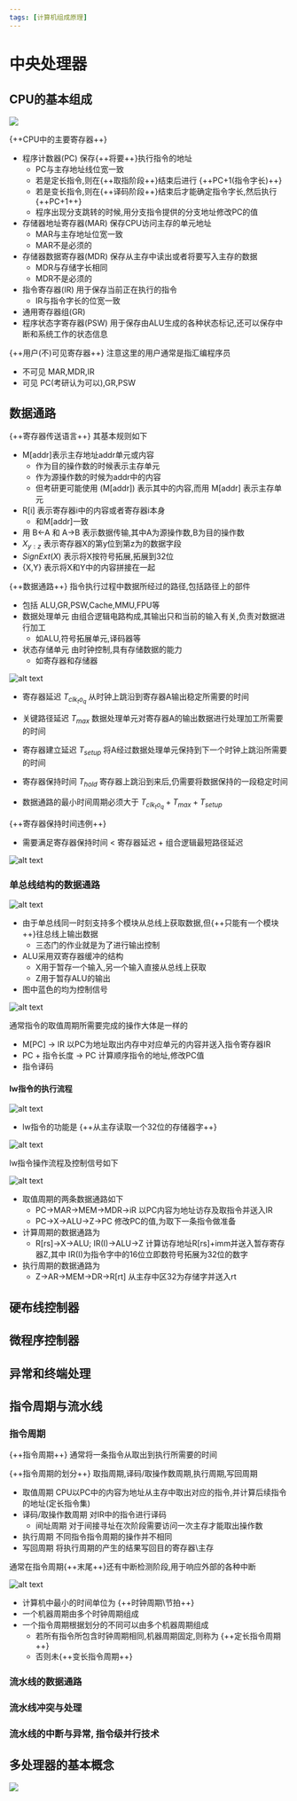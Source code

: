 ```yaml
---
tags: [计算机组成原理]
---
```


# 中央处理器

## CPU的基本组成

![](./images/CPU基本组成.png)

{++CPU中的主要寄存器++} 

- 程序计数器(PC) 保存{++将要++}执行指令的地址
    - PC与主存地址线位宽一致
    - 若是定长指令,则在{++取指阶段++}结束后进行 {++PC+1(指令字长)++}
    - 若是变长指令,则在{++译码阶段++}结束后才能确定指令字长,然后执行{++PC+1++}
    - 程序出现分支跳转的时候,用分支指令提供的分支地址修改PC的值
- 存储器地址寄存器(MAR) 保存CPU访问主存的单元地址
    - MAR与主存地址位宽一致
    - MAR不是必须的
- 存储器数据寄存器(MDR) 保存从主存中读出或者将要写入主存的数据
    - MDR与存储字长相同
    - MDR不是必须的
- 指令寄存器(IR) 用于保存当前正在执行的指令
    - IR与指令字长的位宽一致
- 通用寄存器组(GR) 
- 程序状态字寄存器(PSW) 用于保存由ALU生成的各种状态标记,还可以保存中断和系统工作的状态信息

{++用户(不)可见寄存器++} 注意这里的用户通常是指汇编程序员

- 不可见 MAR,MDR,IR
- 可见 PC(考研认为可以),GR,PSW

## 数据通路

{++寄存器传送语言++} 其基本规则如下

- M[addr]表示主存地址addr单元或内容
    - 作为目的操作数的时候表示主存单元
    - 作为源操作数的时候为addr中的内容
    - 但考研更可能使用 (M[addr]) 表示其中的内容,而用 M[addr] 表示主存单元
- R[i] 表示寄存器i中的内容或者寄存器i本身 
    - 和M[addr]一致
- 用 B<-A 和 A->B 表示数据传输,其中A为源操作数,B为目的操作数
- $X_{y:z}$ 表示寄存器X的第y位到第z为的数据字段
- $SignExt(X)$ 表示将X按符号拓展,拓展到32位
- {X,Y} 表示将X和Y中的内容拼接在一起

{++数据通路++} 指令执行过程中数据所经过的路径,包括路径上的部件

- 包括 ALU,GR,PSW,Cache,MMU,FPU等 
- 数据处理单元 由组合逻辑电路构成,其输出只和当前的输入有关,负责对数据进行加工
    - 如ALU,符号拓展单元,译码器等
- 状态存储单元 由时钟控制,具有存储数据的能力
    - 如寄存器和存储器

![alt text](./images/数据通路与时钟周期.png)

- 寄存器延迟 $T_{clk_to_q}$ 从时钟上跳沿到寄存器A输出稳定所需要的时间
- 关键路径延迟 $T_{max}$ 数据处理单元对寄存器A的输出数据进行处理加工所需要的时间
- 寄存器建立延迟 $T_{setup}$ 将A经过数据处理单元保持到下一个时钟上跳沿所需要的时间
- 寄存器保持时间 $T_{hold}$ 寄存器上跳沿到来后,仍需要将数据保持的一段稳定时间

- 数据通路的最小时间周期必须大于 $T_{clk_to_q}+T_{max}+T_{setup}$ 

{++寄存器保持时间违例++}

- 需要满足寄存器保持时间 < 寄存器延迟 + 组合逻辑最短路径延迟

![alt text](./images/寄存器保持时间违例.png)

### 单总线结构的数据通路

![alt text](./images/单总线结构计算机框图.png)

- 由于单总线同一时刻支持多个模块从总线上获取数据,但{++只能有一个模块++}往总线上输出数据
    - 三态门的作业就是为了进行输出控制
- ALU采用双寄存器缓冲的结构
    - X用于暂存一个输入,另一个输入直接从总线上获取
    - Z用于暂存ALU的输出
- 图中蓝色的均为控制信号

![alt text](./images/MIPS32指令-数据通路.png)

通常指令的取值周期所需要完成的操作大体是一样的

- M[PC] -> IR 以PC为地址取出内存中对应单元的内容并送入指令寄存器IR
- PC + 指令长度 -> PC 计算顺序指令的地址,修改PC值
- 指令译码


#### lw指令的执行流程

![alt text](./images/lw指令格式.png)

- lw指令的功能是 {++从主存读取一个32位的存储器字++} 

![alt text](./images/lw数据通路.png)

lw指令操作流程及控制信号如下

![alt text](./images/lw指令流程.png)

- 取值周期的两条数据通路如下
    - PC->MAR->MEM->MDR->iR 以PC内容为地址访存及取指令并送入IR
    - PC->X->ALU->Z->PC 修改PC的值,为取下一条指令做准备
- 计算周期的数据通路为
    - R[rs]->X->ALU; IR(I)->ALU->Z 计算访存地址R[rs]+imm并送入暂存寄存器Z,其中 IR(I)为指令字中的16位立即数符号拓展为32位的数字
- 执行周期的数据通路为
    - Z->AR->MEM->DR->R[rt] 从主存中区32为存储字并送入rt 

## 硬布线控制器

## 微程序控制器

## 异常和终端处理

## 指令周期与流水线

### 指令周期

{++指令周期++} 通常将一条指令从取出到执行所需要的时间

{++指令周期的划分++} 取指周期,译码/取操作数周期,执行周期,写回周期

- 取值周期 CPU以PC中的内容为地址从主存中取出对应的指令,并计算后续指令的地址(定长指令集)
- 译码/取操作数周期 对IR中的指令进行译码
    - 间址周期 对于间接寻址在次阶段需要访问一次主存才能取出操作数
- 执行周期 不同指令指令周期的操作并不相同
- 写回周期 将执行周期的产生的结果写回目的寄存器\主存

通常在指令周期{++末尾++}还有中断检测阶段,用于响应外部的各种中断

![alt text](./images/指令周期.png)

- 计算机中最小的时间单位为 {++时钟周期\节拍++}
- 一个机器周期由多个时钟周期组成
- 一个指令周期根据划分的不同可以由多个机器周期组成
    - 若所有指令所包含时钟周期相同,机器周期固定,则称为 {++定长指令周期++}
    - 否则未{++变长指令周期++}
### 流水线的数据通路

### 流水线冲突与处理

### 流水线的中断与异常, 指令级并行技术

## 多处理器的基本概念

![](./images/多处理器基本概念.png)